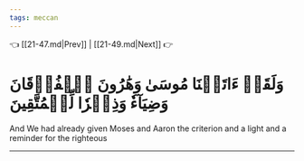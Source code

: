 ```yaml
---
tags: meccan
---
```


👈 [[21-47.md|Prev]] | [[21-49.md|Next]] 👉

# وَلَقَدۡ ءَاتَيۡنَا مُوسَىٰ وَهَٰرُونَ ٱلۡفُرۡقَانَ وَضِيَآءٗ وَذِكۡرٗا لِّلۡمُتَّقِينَ

And We had already given Moses and Aaron the criterion and a light and a reminder for the righteous

---

